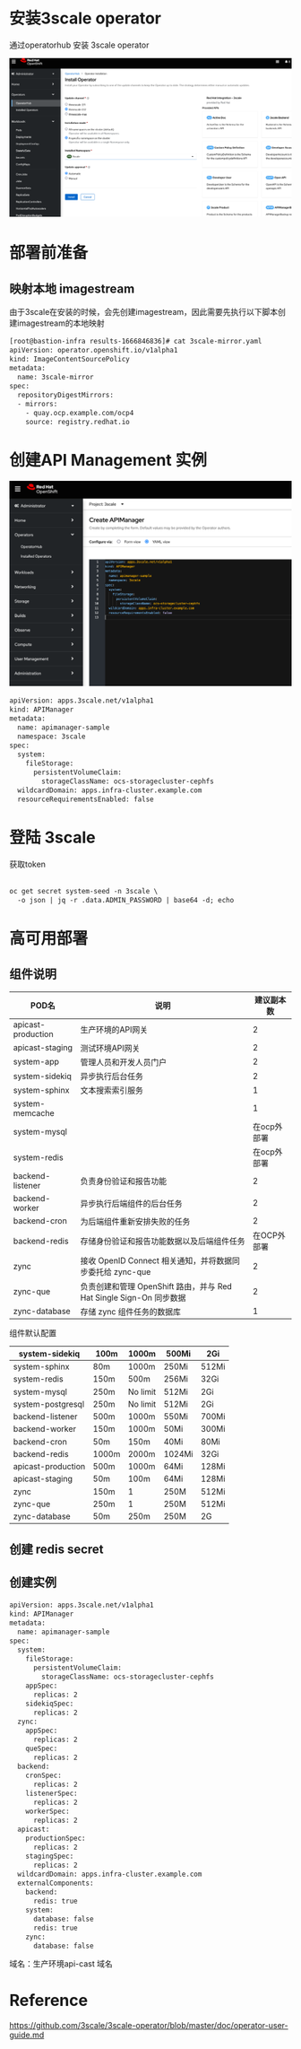 #  安装3scale operator

通过operatorhub 安装 3scale operator 

![image-20221101214948590](./install-3scale.assets/image-20221101214948590.png)



# 部署前准备

## 映射本地 imagestream

由于3scale在安装的时候，会先创建imagestream，因此需要先执行以下脚本创建imagestream的本地映射

```
[root@bastion-infra results-1666846836]# cat 3scale-mirror.yaml
apiVersion: operator.openshift.io/v1alpha1
kind: ImageContentSourcePolicy
metadata:
  name: 3scale-mirror
spec:
  repositoryDigestMirrors:
  - mirrors:
    - quay.ocp.example.com/ocp4
    source: registry.redhat.io
```





# 创建API Management 实例





![image-20221101162912989](./install-3scale.assets/image-20221101162912989.png)

```
apiVersion: apps.3scale.net/v1alpha1
kind: APIManager
metadata:
  name: apimanager-sample
  namespace: 3scale
spec:
  system:
    fileStorage:
      persistentVolumeClaim:
        storageClassName: ocs-storagecluster-cephfs
  wildcardDomain: apps.infra-cluster.example.com
  resourceRequirementsEnabled: false

```



# 登陆 3scale 

获取token

```

oc get secret system-seed -n 3scale \
  -o json | jq -r .data.ADMIN_PASSWORD | base64 -d; echo
```





# 高可用部署



## 组件说明

| POD名              | 说明                                                         | 建议副本数  |
| ------------------ | ------------------------------------------------------------ | ----------- |
| apicast-production | 生产环境的API网关                                            | 2           |
| apicast-staging    | 测试环境API网关                                              | 2           |
| system-app         | 管理人员和开发人员门户                                       | 2           |
| system-sidekiq     | 异步执行后台任务                                             | 2           |
| system-sphinx      | 文本搜索索引服务                                             | 1           |
| system-memcache    |                                                              | 1           |
| system-mysql       |                                                              | 在ocp外部署 |
| system-redis       |                                                              | 在ocp外部署 |
| backend-listener   | 负责身份验证和报告功能                                       | 2           |
| backend-worker     | 异步执行后端组件的后台任务                                   | 2           |
| backend-cron       | 为后端组件重新安排失败的任务                                 | 2           |
| backend-redis      | 存储身份验证和报告功能数据以及后端组件任务                   | 在OCP外部署 |
| zync               | 接收 OpenID Connect 相关通知，并将数据同步委托给 zync-que    | 2           |
| zync-que           | 负责创建和管理 OpenShift 路由，并与 Red Hat Single Sign-On 同步数据 | 2           |
| zync-database      | 存储 zync 组件任务的数据库                                   | 1           |



组件默认配置



| system-sidekiq     | 100m  | 1000m    | 500Mi  | 2Gi   |
| ------------------ | ----- | -------- | ------ | ----- |
| system-sphinx      | 80m   | 1000m    | 250Mi  | 512Mi |
| system-redis       | 150m  | 500m     | 256Mi  | 32Gi  |
| system-mysql       | 250m  | No limit | 512Mi  | 2Gi   |
| system-postgresql  | 250m  | No limit | 512Mi  | 2Gi   |
| backend-listener   | 500m  | 1000m    | 550Mi  | 700Mi |
| backend-worker     | 150m  | 1000m    | 50Mi   | 300Mi |
| backend-cron       | 50m   | 150m     | 40Mi   | 80Mi  |
| backend-redis      | 1000m | 2000m    | 1024Mi | 32Gi  |
| apicast-production | 500m  | 1000m    | 64Mi   | 128Mi |
| apicast-staging    | 50m   | 100m     | 64Mi   | 128Mi |
| zync               | 150m  | 1        | 250M   | 512Mi |
| zync-que           | 250m  | 1        | 250M   | 512Mi |
| zync-database      | 50m   | 250m     | 250M   | 2G    |



## 创建 redis secret





##  创建实例

```
apiVersion: apps.3scale.net/v1alpha1
kind: APIManager
metadata:
  name: apimanager-sample
spec:
  system:
    fileStorage:
      persistentVolumeClaim:
        storageClassName: ocs-storagecluster-cephfs
    appSpec:
      replicas: 2
    sidekiqSpec:
      replicas: 2
  zync:
    appSpec:
      replicas: 2
    queSpec:
      replicas: 2
  backend:
    cronSpec:
      replicas: 2
    listenerSpec:
      replicas: 2
    workerSpec:
      replicas: 2
  apicast:
    productionSpec:
      replicas: 2
    stagingSpec:
      replicas: 2
  wildcardDomain: apps.infra-cluster.example.com
  externalComponents:
    backend:
      redis: true
    system:
      database: false
      redis: true
    zync:
      database: false
```





域名：生产环境api-cast 域名 



# Reference

https://github.com/3scale/3scale-operator/blob/master/doc/operator-user-guide.md

